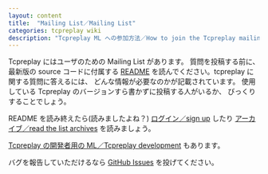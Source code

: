 ```yaml
---
layout: content
title:  "Mailing List／Mailing List"
categories: tcpreplay wiki
description: "Tcpreplay ML への参加方法／How to join the Tcpreplay mailing list"
---
```



Tcpreplay にはユーザのための Mailing List があります。
質問を投稿する前に、最新版の source コードに付属する
[README] を読んでください。tcpreplay に関する質問に答えるには、
どんな情報が必要なのかが記載されています。
使用している Tcpreplay のバージョンすら書かずに投稿する人がいるか、
びっくりすることでしょう。

README を読み終えたら(読みましたよね？)
[ログイン／sign up][signup] したり
[アーカイブ／read the list archives][archives] を読みましょう。

[Tcpreplay の開発者用の ML／Tcpreplay development][devlist] もあります。

バグを報告していただけるなら [GitHub Issues][bugs] を投げてください。

[README]:    https://github.com/appneta/tcpreplay/blob/master/README.md
[signup]:    https://lists.sourceforge.net/lists/listinfo/tcpreplay-users
[archives]:  http://sourceforge.net/mailarchive/forum.php?forum_name=tcpreplay-users
[devlist]:   https://lists.sourceforge.net/lists/listinfo/tcpreplay-devel
[bugs]:      https://github.com/appneta/tcpreplay/issues
